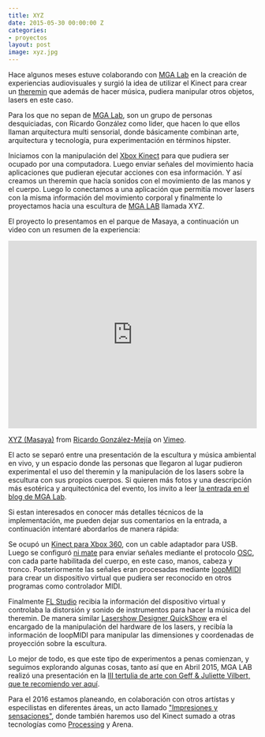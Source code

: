 ```yaml
---
title: XYZ
date: 2015-05-30 00:00:00 Z
categories:
- proyectos
layout: post
image: xyz.jpg
---
```


Hace algunos meses estuve colaborando con [MGA Lab][mgalab] en la creación de experiencias audiovisuales y surgió la idea de utilizar el Kinect para crear un [theremin][theremin] que además de hacer música, pudiera manipular otros objetos, lasers en este caso. 

Para los que no sepan de [MGA Lab][mgalab], son un grupo de personas desquiciadas, con Ricardo González como lider, que hacen lo que ellos llaman arquitectura multi sensorial, donde básicamente combinan arte, arquitectura y tecnología, pura experimentación en términos hipster. 

Iniciamos con la manipulación del [Xbox Kinect][kinect] para que pudiera ser ocupado por una computadora. Luego enviar señales del movimiento hacia aplicaciones que pudieran ejecutar acciones con esa información. Y así creamos un theremin que hacía sonidos con el movimiento de las manos y el cuerpo. Luego lo conectamos a una aplicación que permitía mover lasers con la misma información del movimiento corporal y finalmente lo proyectamos hacia una escultura de [MGA LAB][mgalab] llamada XYZ. 

El proyecto lo presentamos en el parque de Masaya, a continuación un video con un resumen de la experiencia:

<!-- @TODO: Encontrar una mejor manera de agregar embeds en markdown -->
<iframe src="https://player.vimeo.com/video/113230197" class='iframe' width="100%" height="380px" frameborder="0" webkitallowfullscreen mozallowfullscreen allowfullscreen></iframe> <p><a href="https://vimeo.com/113230197">XYZ (Masaya)</a> from <a href="https://vimeo.com/user3235877">Ricardo Gonz&aacute;lez-Mej&iacute;a</a> on <a href="https://vimeo.com">Vimeo</a>.</p>

El acto se separó entre una presentación de la escultura y música ambiental en vivo, y un espacio donde las personas que llegaron al lugar pudieron experimental el uso del theremin y la manipulación de los lasers sobre la escultura con sus propios cuerpos. Si quieren más fotos y una descripción más esotérica y arquitectónica del evento, los invito a leer [la entrada en el blog de MGA Lab][mgalab_xyz].

Si estan interesados en conocer más detalles técnicos de la implementación, me pueden dejar sus comentarios en la entrada, a continuación intentaré abordarlos de manera rápida:

Se ocupó un [Kinect para Xbox 360][kinect], con un cable adaptador para USB. Luego se configuró [ni mate][nimate] para enviar señales mediante el protocolo [OSC][osc], con cada parte habilitada del cuerpo, en este caso, manos, cabeza y tronco. Posteriormente las señales eran procesadas mediante [loopMIDI][loopmidi] para crear un dispositivo virtual que pudiera ser reconocido en otros programas como controlador MIDI. 

Finalmente [FL Studio][flstudio] recibia la información del dispositivo virtual y controlaba la distorsión y sonido de instrumentos para hacer la música del theremin. De manera similar [Lasershow Designer QuickShow][quickshow] era el encargado de la manipulación del hardware de  los lasers, y recibía la información de loopMIDI para manipular las dimensiones y coordenadas de proyección sobre la escultura. 

Lo mejor de todo, es que este tipo de experimentos a penas comienzan, y seguimos explorando algunas cosas, tanto así que en Abril 2015, MGA LAB realizó una presentación en la [III tertulia de arte con Geff & Juliette Vilbert, que te recomiendo ver aquí][fyac].

Para el 2016 estamos planeando, en colaboración con otros artístas y especilistas en diferentes áreas, un acto llamado ["Impresiones y sensaciones"][impresiones_y_sensaciones], donde también haremos uso del Kinect sumado a otras tecnologías como [Processing][processing] y Arena. 

[mgalab]: http://managualab.com/
[mgalab_xyz]: http://managualab.com/2014/12/01/xyz/
[theremin]: https://en.wikipedia.org/wiki/Theremin
[kinect]: https://en.wikipedia.org/wiki/Kinect
[nimate]: https://ni-mate.com/
[osc]: https://en.wikipedia.org/wiki/Open_Sound_Control
[loopmidi]: http://www.tobias-erichsen.de/software/loopmidi.html
[flstudio]: https://www.image-line.com/flstudio/
[quickshow]: https://pangolin.com/QS/
[fyac]: http://managualab.com/2015/04/16/ano-de-la-luz-fyac/
[impresiones_y_sensaciones]: https://www.facebook.com/events/1462365040735021/
[processing]: https://processing.org/